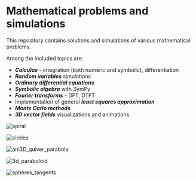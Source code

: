 # Mathematical problems and simulations

This repository contains solutions and simulations of various mathematical problems.

Among the included topics are:
  - **_Calculus_** - integration (both numeric and symbolic), differentiation
  - **_Random variables_** simulations
  - **_Ordinary differential equations_**    
  - **_Symbolic algebra_** with SymPy    
  - **_Fourier transforms_** - DFT, DTFT    
  - Implementation of general **_least squares approximation_**    
  - **_Monte Carlo methods_**    
  - **_3D vector fields_** visualizations and animations



![spiral](https://github.com/user-attachments/assets/484c157b-579c-4ee9-869e-7302e08d33e3)

![circles](https://github.com/user-attachments/assets/e51434e8-4735-40bf-83c0-2d59ef69c7df)

![ani3D_quiver_parabola](https://github.com/user-attachments/assets/05af89f1-012d-401e-8f66-7dba8db650e5)

![3d_paraboloid](https://media.giphy.com/media/v1.Y2lkPTc5MGI3NjExMWxxZG5sMmZ5OWpydjh2cmthYTdmeHNkcnVsZmJwYThrNzFoank3YyZlcD12MV9pbnRlcm5hbF9naWZfYnlfaWQmY3Q9Zw/WiPmcGP0ubhj0FCHPt/giphy.gif)

![spheres_tangents](https://media.giphy.com/media/v1.Y2lkPTc5MGI3NjExb294ZTVuNWVqa25uMjR2NG9sZGd4Z3ZwbTY4YzQyN3c2cTNkdGd6dSZlcD12MV9pbnRlcm5hbF9naWZfYnlfaWQmY3Q9Zw/0J9BB0SpWCIqkkdkvU/giphy.gif)
